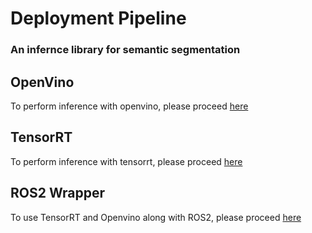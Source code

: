 # Deployment Pipeline
### An infernce library for semantic segmentation

## OpenVino
To perform inference with openvino, please proceed [here](https://github.com/Eashwar93/SemanticSegmentation-Deployments/tree/main/inferwithopenvino)

## TensorRT
To perform inference with tensorrt, please proceed [here](https://github.com/Eashwar93/SemanticSegmentation-Deployments/tree/main/inferwithtensorrt)

## ROS2 Wrapper
To use TensorRT and Openvino along with ROS2, please proceed [here](https://github.com/Eashwar93/SemanticSegmentation-Deployments/tree/main/ros2_wrapper)

